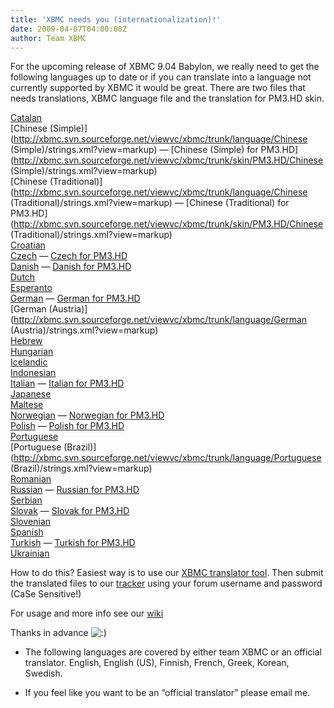 ```yaml
---
title: 'XBMC needs you (internationalization)!'
date: 2009-04-07T04:00:00Z
author: Team XBMC
---
```

For the upcoming release of XBMC 9.04 Babylon, we really need to get the following languages up to date or if you can translate into a language not currently supported by XBMC it would be great. There are two files that needs translations, XBMC language file and the translation for PM3.HD skin.

 [Catalan](http://svn.code.sf.net/p/xbmc/svn/?view=markup)  
[Chinese (Simple)](http://xbmc.svn.sourceforge.net/viewvc/xbmc/trunk/language/Chinese (Simple)/strings.xml?view=markup) — [Chinese (Simple) for PM3.HD](http://xbmc.svn.sourceforge.net/viewvc/xbmc/trunk/skin/PM3.HD/Chinese (Simple)/strings.xml?view=markup)  
[Chinese (Traditional)](http://xbmc.svn.sourceforge.net/viewvc/xbmc/trunk/language/Chinese (Traditional)/strings.xml?view=markup) — [Chinese (Traditional) for PM3.HD](http://xbmc.svn.sourceforge.net/viewvc/xbmc/trunk/skin/PM3.HD/Chinese (Traditional)/strings.xml?view=markup)  
[Croatian](http://svn.code.sf.net/p/xbmc/svn/?view=markup)  
[Czech](http://svn.code.sf.net/p/xbmc/svn/?view=markup) — [Czech for PM3.HD](http://svn.code.sf.net/p/xbmc/svn/?view=markup)  
[Danish](http://svn.code.sf.net/p/xbmc/svn/?view=markup) — [Danish for PM3.HD](http://svn.code.sf.net/p/xbmc/svn/?view=markup)  
[Dutch](http://svn.code.sf.net/p/xbmc/svn/?view=markup)  
[Esperanto](http://svn.code.sf.net/p/xbmc/svn/?view=markup)  
[German](http://svn.code.sf.net/p/xbmc/svn/?view=markup) — [German for PM3.HD](http://svn.code.sf.net/p/xbmc/svn/?view=markup)  
[German (Austria)](http://xbmc.svn.sourceforge.net/viewvc/xbmc/trunk/language/German (Austria)/strings.xml?view=markup)  
[Hebrew](http://svn.code.sf.net/p/xbmc/svn/?view=markup)  
[Hungarian](http://svn.code.sf.net/p/xbmc/svn/?view=markup)  
[Icelandic](http://svn.code.sf.net/p/xbmc/svn/?view=markup)  
[Indonesian](http://svn.code.sf.net/p/xbmc/svn/?view=markup)  
[Italian](http://svn.code.sf.net/p/xbmc/svn/?view=markup) — [Italian for PM3.HD](http://svn.code.sf.net/p/xbmc/svn/?view=markup)  
[Japanese](http://svn.code.sf.net/p/xbmc/svn/?view=markup)  
[Maltese](http://svn.code.sf.net/p/xbmc/svn/?view=markup)  
[Norwegian](http://svn.code.sf.net/p/xbmc/svn/?view=markup) — [Norwegian for PM3.HD](http://svn.code.sf.net/p/xbmc/svn/?view=markup)  
[Polish](http://svn.code.sf.net/p/xbmc/svn/?view=markup) — [Polish for PM3.HD](http://svn.code.sf.net/p/xbmc/svn/?view=markup)  
[Portuguese](http://svn.code.sf.net/p/xbmc/svn/?view=markup)  
[Portuguese (Brazil)](http://xbmc.svn.sourceforge.net/viewvc/xbmc/trunk/language/Portuguese (Brazil)/strings.xml?view=markup)  
[Romanian](http://svn.code.sf.net/p/xbmc/svn/?view=markup)  
[Russian](http://svn.code.sf.net/p/xbmc/svn/?view=markup) — [Russian for PM3.HD](http://svn.code.sf.net/p/xbmc/svn/?view=markup)  
[Serbian](http://svn.code.sf.net/p/xbmc/svn/?view=markup)  
[Slovak](http://svn.code.sf.net/p/xbmc/svn/?view=markup) — [Slovak for PM3.HD](http://svn.code.sf.net/p/xbmc/svn/?view=markup)  
[Slovenian](http://svn.code.sf.net/p/xbmc/svn/?view=markup)  
[Spanish](http://svn.code.sf.net/p/xbmc/svn/?view=markup)  
[Turkish](http://svn.code.sf.net/p/xbmc/svn/?view=markup) — [Turkish for PM3.HD](http://svn.code.sf.net/p/xbmc/svn/?view=markup)  
[Ukrainian](http://svn.code.sf.net/p/xbmc/svn/?view=markup)

 How to do this? Easiest way is to use our [XBMC translator tool](https://sourceforge.net/projects/xbmc/files/). Then submit the translated files to our [tracker](http://trac.xbmc.org) using your forum username and password (CaSe Sensitive!)

 For usage and more info see our [wiki](https://kodi.wiki/?ns0=1&amp;amp;search=translator&amp;amp;searchx=Search)

 Thanks in advance ![:)](/images/blog/icon_smile.gif)

 * The following languages are covered by either team XBMC or an official translator. English, English (US), Finnish, French, Greek, Korean, Swedish.

 * If you feel like you want to be an “official translator” please email me.

 